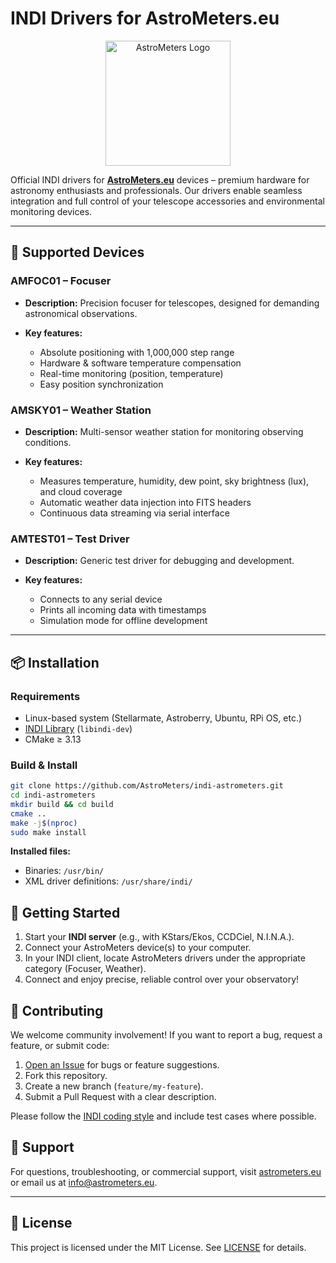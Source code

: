 # INDI Drivers for AstroMeters.eu

<p align="center">
  <img width="200" height="200" alt="AstroMeters Logo" src="https://github.com/user-attachments/assets/2135c8e6-5789-47cd-ac9b-e2287eecc98f" />
</p>

Official INDI drivers for **[AstroMeters.eu](https://astrometers.eu/)** devices – premium hardware for astronomy enthusiasts and professionals.
Our drivers enable seamless integration and full control of your telescope accessories and environmental monitoring devices.

---

## 🔭 Supported Devices

### AMFOC01 – Focuser

* **Description:** Precision focuser for telescopes, designed for demanding astronomical observations.
* **Key features:**

  * Absolute positioning with 1,000,000 step range
  * Hardware & software temperature compensation
  * Real-time monitoring (position, temperature)
  * Easy position synchronization

### AMSKY01 – Weather Station

* **Description:** Multi-sensor weather station for monitoring observing conditions.
* **Key features:**

  * Measures temperature, humidity, dew point, sky brightness (lux), and cloud coverage
  * Automatic weather data injection into FITS headers
  * Continuous data streaming via serial interface

### AMTEST01 – Test Driver

* **Description:** Generic test driver for debugging and development.
* **Key features:**

  * Connects to any serial device
  * Prints all incoming data with timestamps
  * Simulation mode for offline development

---

## 📦 Installation

### Requirements

* Linux-based system (Stellarmate, Astroberry, Ubuntu, RPi OS, etc.)
* [INDI Library](https://indilib.org/) (`libindi-dev`)
* CMake ≥ 3.13

### Build & Install

```bash
git clone https://github.com/AstroMeters/indi-astrometers.git
cd indi-astrometers
mkdir build && cd build
cmake ..
make -j$(nproc)
sudo make install
```

**Installed files:**

* Binaries: `/usr/bin/`
* XML driver definitions: `/usr/share/indi/`


## 🚀 Getting Started

1. Start your **INDI server** (e.g., with KStars/Ekos, CCDCiel, N.I.N.A.).
2. Connect your AstroMeters device(s) to your computer.
3. In your INDI client, locate AstroMeters drivers under the appropriate category (Focuser, Weather).
4. Connect and enjoy precise, reliable control over your observatory!


## 🙌 Contributing

We welcome community involvement! If you want to report a bug, request a feature, or submit code:

1. [Open an Issue](https://github.com/your-repo/indi-astrometers/issues) for bugs or feature suggestions.
2. Fork this repository.
3. Create a new branch (`feature/my-feature`).
4. Submit a Pull Request with a clear description.

Please follow the [INDI coding style](https://github.com/indilib/indi/blob/master/CONTRIBUTING.md) and include test cases where possible.


## 📧 Support

For questions, troubleshooting, or commercial support, visit [astrometers.eu](https://astrometers.eu) or email us at [info@astrometers.eu](mailto:info@astrometers.eu).

---

## 📄 License

This project is licensed under the MIT License. See [LICENSE](LICENSE) for details.
